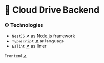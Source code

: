 # 📁 Cloud Drive Backend

### ⚙️ Technologies

- `NestJS` [↗](https://nestjs.com) as Node.js framework
- `Typescript` [↗](https://www.typescriptlang.org/) as language
- `Eslint` [↗](https://eslint.org/) as linter

`Frontend` [↗](https://github.com/zaycevv/cloud-drive-app)
